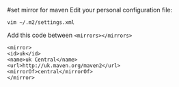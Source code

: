 #set mirror for maven
Edit your personal configuration file:
```
vim ~/.m2/settings.xml
```
Add this code between `<mirrors></mirrors>`
```
<mirror>
<id>uk</id>
<name>uk Central</name>
<url>http://uk.maven.org/maven2</url>
<mirrorOf>central</mirrorOf>
</mirror>
```